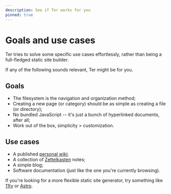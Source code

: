 ```yaml
---
description: See if Ter works for you
pinned: true
---
```


# Goals and use cases

Ter tries to solve some specific use cases effortlessly, rather than being a
full-fledged static site builder.

If any of the following sounds relevant, Ter might be for you.

## Goals

- The filesystem is the navigation and organization method;
- Creating a new page (or category) should be as simple as creating a file (or
  directory);
- No bundled JavaScript -- it's just a bunch of hyperlinked documents, after
  all;
- Work out of the box, simplicity > customization.

## Use cases

- A published [personal wiki](https://en.wikipedia.org/wiki/Personal_wiki);
- A collection of [Zettelkasten](./zettelkasten.md) notes;
- A simple blog;
- Software documentation (just like the one you're currently browsing).

If you're looking for a more flexible static site generator, try something like
[11ty](https://www.11ty.dev/) or [Astro](https://astro.build/).
